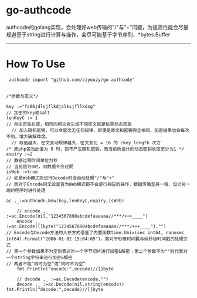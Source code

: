 # go-authcode
authcode的golang实现，会处理好web传输的"/"与"+"问题，为提高性能会尽量规避基于string进行计算与操作，会尽可能基于字节序列、*bytes.Buffer
***
# How To Use

     authcode import "github.com/ziyouzy/go-authcode"
    
    
    /*参数与意义*/
    
    key :="fs06jdlsjflkdjslksjfllkdsg"
    // 加密的key或salt 
    lenKeyC := 1
    // 动态密匙长度，相同的明文会生成不同密文就是依靠动态密匙
	  // 加入随机密钥，可以令密文无任何规律，即便是原文和密钥完全相同，加密结果也会每次不同，增大破解难度。
 	  // 取值越大，密文变动规律越大，密文变化 = 16 的 ckey_length 次方
    /* 原php包当此值为 0 时，则不产生随机密钥，而当前所设计的动态密钥长度至少为1 */
    expiry :=2
    // 数据过期时间单位为秒
    // 当此值为0时，则数据不会过期
    isWeb :=true
    // 如是Web模式则进行Decode时会自动处理"/"与"+"
    // 而对于Encode则无论是否为Web模式都不会进行相应的操作，数据传输至另一端，设计另一端的程序时进行处理
    
    ac ,_:=authcode.New(key,lenKeyC,expiry,isWeb)
    
		// encode ,_ :=ac.Encode(nil,"1234567890abcdefaaaaaa//***/+++____")
		encode ,_ :=ac.Encode([]byte("1234567890abcdefaaaaaa//***/+++____"),"")
    // Encode与Decode方法的入参方式借鉴了内置函数time.Unix(sec int64, nanosec int64).Format("2006-01-02 15:04:05")，其对于秒级时间戳与纳秒级时间戳的处理方式
    // 第一个参数如果不为空则表述对一个字节切片进行加密&解密；第二个参数不为""则代表对一个string字符串进行加密&解密
    // 两者不能“同时为空”或“同时不为空”
		fmt.Println("encode:",encode)//[]byte

		// decode ,_ :=ac.Decode(encode,"")
		decode ,_ :=ac.Decode(nil,string(encode))
    fmt.Println("decode:",decode)//[]byte
